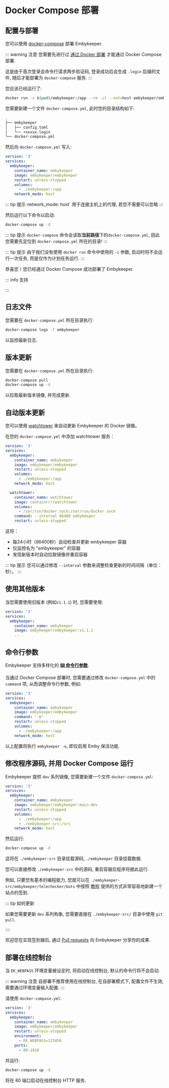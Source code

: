 # Docker Compose 部署

## 配置与部署

您可以使用 [docker-compose](https://docs.docker.com/compose/install/standalone/) 部署 Embykeeper.

::: warning 注意
您需要先进行过 [通过 Docker 部署](/guide/Linux-Docker-部署) 才能通过 Docker Compose 部署.

这是由于首次登录会命令行请求两步验证码, 登录成功后会生成 `.login` 后缀的文件, 随后才能部署为 `docker-compose` 服务.
:::

您应该已经运行了:

```bash
docker run -v $(pwd)/embykeeper:/app --rm -it --net=host embykeeper/embykeeper -i
```

您需要新建一个文件 `docker-compose.yml`, 此时您的目录结构如下:

```bash
.
├── embykeeper
│   ├── config.toml
│   └── +xxxxx.login
└── docker-compose.yml
```

然后向 `docker-compose.yml` 写入:

```yaml
version: '3'
services:
  embykeeper:
    container_name: embykeeper
    image: embykeeper/embykeeper
    restart: unless-stopped
    volumes:
      - ./embykeeper:/app
    network_mode: host
```

::: tip 提示
network_mode: host` 用于连接主机上的代理, 若您不需要可以忽略
:::

然后运行以下命令以启动:

```bash
docker-compose up -d
```

::: tip 提示
`docker-compose` 命令会读取**当前路径**下的`docker-compose.yml`, 因此您需要先定位到 `docker-compose.yml` 所在的目录!
:::

::: tip 提示
由于我们没有使用 `docker run` 命令中使用的 `-i` 参数, 启动时将不会运行一次任务, 而是仅作为计划任务运行.
:::

恭喜您！您已经通过 Docker Compose 成功部署了 Embykeeper.

::: info 支持

<!--@include: ./_支持.md-->

:::

## 日志文件

您需要在 `docker-compose.yml` 所在目录执行:

```bash
docker-compose logs -f embykeeper
```

以监控最新日志.

## 版本更新

您需要在 `docker-compose.yml` 所在目录执行:

```bash
docker-compose pull
docker-compose up -d
```

以拉取最新版本镜像, 并完成更新.

## 自动版本更新

您可以使用 [watchtower](https://github.com/containrrr/watchtower) 来自动更新 Embykeeper 的 Docker 镜像。

在您的 `docker-compose.yml` 中添加 watchtower 服务：

```yaml
version: '3'
services:
  embykeeper:
    container_name: embykeeper
    image: embykeeper/embykeeper
    restart: unless-stopped
    volumes:
      - ./embykeeper:/app
    network_mode: host

  watchtower:
    container_name: watchtower
    image: containrrr/watchtower
    volumes:
      - /var/run/docker.sock:/var/run/docker.sock
    command: --interval 86400 embykeeper
    restart: unless-stopped
```

这将：

- 每24小时（86400秒）自动检查并更新 embykeeper 容器
- 仅监控名为 "embykeeper" 的容器
- 发现新版本时自动拉取镜像并重启容器

::: tip 提示
您可以通过修改 `--interval` 参数来调整检查更新的时间间隔（单位：秒）。
:::

## 使用其他版本

当您需要使用旧版本 (例如`v1.1.1`) 时, 您需要使用:

```yaml
version: '3'
services:
  embykeeper:
    container_name: embykeeper
    image: embykeeper/embykeeper:v1.1.1
    ....
```

## 命令行参数

Embykeeper 支持多样化的 [**⌨️ 命令行参数**](/guide/命令行参数).

<!-- #region command -->

当通过 Docker Compose 部署时, 您需要通过修改 `docker-compose.yml` 中的 `command` 项, 从而调整命令行参数, 例如:

```yaml
version: '3'
services:
  embykeeper:
    container_name: embykeeper
    image: embykeeper/embykeeper
    command: '-e'
    restart: unless-stopped
    volumes:
      - ./embykeeper:/app
    network_mode: host
```

<!-- #endregion command -->

以上配置将执行 `embykeeper -e`, 即仅启用 Emby 保活功能.

## 修改程序源码, 并用 Docker Compose 运行

Embykeeper 提供 `dev` 系列镜像, 您需要新建一个文件 `docker-compose.yml`:

```yaml
version: '3'
services:
  embykeeper:
    container_name: embykeeper
    image: embykeeper/embykeeper:main-dev
    restart: unless-stopped
    volumes:
      - ./embykeeper:/app
      - ./embykeeper-src:/src
    network_mode: host
```

然后运行:

```bash
docker-compose up -d
```

这将在 `./embykeeper-src` 目录挂载源码, `./embykeeper` 目录挂载数据.

您可以直接修改 `./embykeeper-src` 中的源码, 重启容器后程序将据此运行.

例如, 只要您有基本的编程能力, 您就可以在 `./embykeeper-src/embykeeper/telechecker/bots` 中按照 [教程](/guide/参与开发#每日签到站点) 提供的方式非常容易地新建一个站点的签到.

::: tip 如何更新

如果您需要更新 `dev` 系列构象, 您需要直接在 `./embykeeper-src/` 目录中使用 `git pull`.

::::

欢迎您在实现签到器后, 通过 [Pull requests](https://github.com/emby-keeper/emby-keeper/pulls) 向 Embykeeper 分享你的成果.

## 部署在线控制台

当 `EK_WEBPASS` 环境变量被设定时, 将启动在线控制台, 默认的命令行将不会启动.

::: warning 注意
自部署不推荐使用在线控制台, 在自部署模式下, 配置文件不生效, 需要通过环境变量输入配置.
:::

请使用 `docker-compose.yml`:

```yaml
version: '3'
services:
  embykeeper:
    container_name: embykeeper
    image: embykeeper/embykeeper
    restart: unless-stopped
    environment:
      - EK_WEBPASS=123456
    ports:
      - 80:1818
```

并运行:

```bash
docker-compose up -d
```

将在 80 端口启动在线控制台 HTTP 服务.
